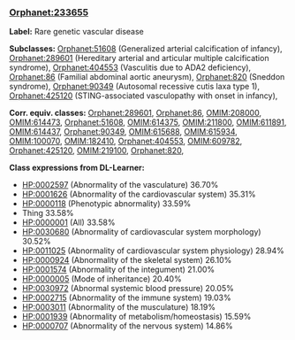 
### [Orphanet:233655](http://www.orpha.net/ORDO/Orphanet_233655)
**Label:** Rare genetic vascular disease

**Subclasses:** [Orphanet:51608](http://www.orpha.net/ORDO/Orphanet_51608) (Generalized arterial calcification of infancy), [Orphanet:289601](http://www.orpha.net/ORDO/Orphanet_289601) (Hereditary arterial and articular multiple calcification syndrome), [Orphanet:404553](http://www.orpha.net/ORDO/Orphanet_404553) (Vasculitis due to ADA2 deficiency), [Orphanet:86](http://www.orpha.net/ORDO/Orphanet_86) (Familial abdominal aortic aneurysm), [Orphanet:820](http://www.orpha.net/ORDO/Orphanet_820) (Sneddon syndrome), [Orphanet:90349](http://www.orpha.net/ORDO/Orphanet_90349) (Autosomal recessive cutis laxa type 1), [Orphanet:425120](http://www.orpha.net/ORDO/Orphanet_425120) (STING-associated vasculopathy with onset in infancy), 

**Corr. equiv. classes:** [Orphanet:289601](http://www.orpha.net/ORDO/Orphanet_289601), [Orphanet:86](http://www.orpha.net/ORDO/Orphanet_86), [OMIM:208000](http://purl.obolibrary.org/obo/OMIM_208000), [OMIM:614473](http://purl.obolibrary.org/obo/OMIM_614473), [Orphanet:51608](http://www.orpha.net/ORDO/Orphanet_51608), [OMIM:614375](http://purl.obolibrary.org/obo/OMIM_614375), [OMIM:211800](http://purl.obolibrary.org/obo/OMIM_211800), [OMIM:611891](http://purl.obolibrary.org/obo/OMIM_611891), [OMIM:614437](http://purl.obolibrary.org/obo/OMIM_614437), [Orphanet:90349](http://www.orpha.net/ORDO/Orphanet_90349), [OMIM:615688](http://purl.obolibrary.org/obo/OMIM_615688), [OMIM:615934](http://purl.obolibrary.org/obo/OMIM_615934), [OMIM:100070](http://purl.obolibrary.org/obo/OMIM_100070), [OMIM:182410](http://purl.obolibrary.org/obo/OMIM_182410), [Orphanet:404553](http://www.orpha.net/ORDO/Orphanet_404553), [OMIM:609782](http://purl.obolibrary.org/obo/OMIM_609782), [Orphanet:425120](http://www.orpha.net/ORDO/Orphanet_425120), [OMIM:219100](http://purl.obolibrary.org/obo/OMIM_219100), [Orphanet:820](http://www.orpha.net/ORDO/Orphanet_820), 

**Class expressions from DL-Learner:**

- [HP:0002597](http://purl.obolibrary.org/obo/HP_0002597) (Abnormality of the vasculature) 36.70%
- [HP:0001626](http://purl.obolibrary.org/obo/HP_0001626) (Abnormality of the cardiovascular system) 35.31%
- [HP:0000118](http://purl.obolibrary.org/obo/HP_0000118) (Phenotypic abnormality) 33.59%
- Thing 33.58%
- [HP:0000001](http://purl.obolibrary.org/obo/HP_0000001) (All) 33.58%
- [HP:0030680](http://purl.obolibrary.org/obo/HP_0030680) (Abnormality of cardiovascular system morphology) 30.52%
- [HP:0011025](http://purl.obolibrary.org/obo/HP_0011025) (Abnormality of cardiovascular system physiology) 28.94%
- [HP:0000924](http://purl.obolibrary.org/obo/HP_0000924) (Abnormality of the skeletal system) 26.10%
- [HP:0001574](http://purl.obolibrary.org/obo/HP_0001574) (Abnormality of the integument) 21.00%
- [HP:0000005](http://purl.obolibrary.org/obo/HP_0000005) (Mode of inheritance) 20.40%
- [HP:0030972](http://purl.obolibrary.org/obo/HP_0030972) (Abnormal systemic blood pressure) 20.05%
- [HP:0002715](http://purl.obolibrary.org/obo/HP_0002715) (Abnormality of the immune system) 19.03%
- [HP:0003011](http://purl.obolibrary.org/obo/HP_0003011) (Abnormality of the musculature) 18.19%
- [HP:0001939](http://purl.obolibrary.org/obo/HP_0001939) (Abnormality of metabolism/homeostasis) 15.59%
- [HP:0000707](http://purl.obolibrary.org/obo/HP_0000707) (Abnormality of the nervous system) 14.86%


